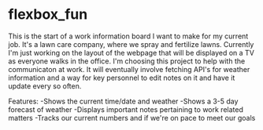 # flexbox_fun

This is the start of a work information board I want to make for my current job. It's a lawn care company, where we spray and fertilize lawns. Currently I'm just working on the layout of the webpage that will be displayed on a TV as everyone walks in the office. I'm choosing this project to help with the communicaton at work. It will eventually involve fetching API's for weather information and a way for key personnel to edit notes on it and have it update every so often. 

Features:
-Shows the current time/date and weather
-Shows a 3-5 day forecast of weather
-Displays important notes pertaining to work related matters
-Tracks our current numbers and if we're on pace to meet our goals